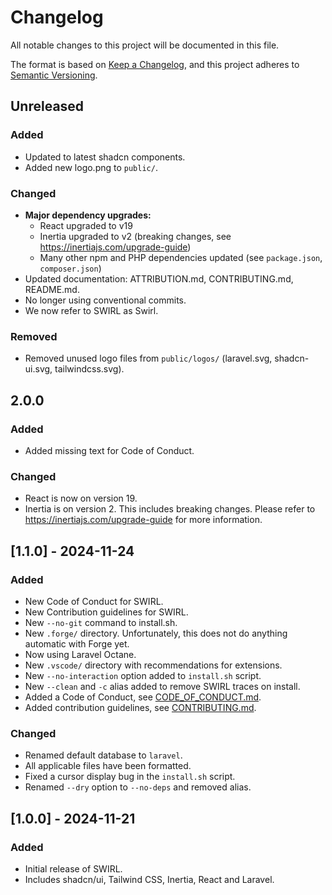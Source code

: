 # Changelog

All notable changes to this project will be documented in this file.

The format is based on [Keep a Changelog](https://keepachangelog.com/en/1.1.0/), and this project adheres to [Semantic Versioning](https://semver.org/spec/v2.0.0.html).

## Unreleased

### Added

- Updated to latest shadcn components.
- Added new logo.png to `public/`.

### Changed

- **Major dependency upgrades:**
  - React upgraded to v19
  - Inertia upgraded to v2 (breaking changes, see https://inertiajs.com/upgrade-guide)
  - Many other npm and PHP dependencies updated (see `package.json`, `composer.json`)
- Updated documentation: ATTRIBUTION.md, CONTRIBUTING.md, README.md.
- No longer using conventional commits.
- We now refer to SWIRL as Swirl.

### Removed

- Removed unused logo files from `public/logos/` (laravel.svg, shadcn-ui.svg, tailwindcss.svg).

## 2.0.0

### Added

- Added missing text for Code of Conduct.

### Changed

- React is now on version 19.
- Inertia is on version 2. This includes breaking changes. Please refer to https://inertiajs.com/upgrade-guide for more information.

## [1.1.0] - 2024-11-24

### Added

- New Code of Conduct for SWIRL.
- New Contribution guidelines for SWIRL.
- New `--no-git` command to install.sh.
- New `.forge/` directory. Unfortunately, this does not do anything automatic with Forge yet.
- Now using Laravel Octane.
- New `.vscode/` directory with recommendations for extensions.
- New `--no-interaction` option added to `install.sh` script.
- New `--clean` and `-c` alias added to remove SWIRL traces on install.
- Added a Code of Conduct, see [CODE_OF_CONDUCT.md](./CODE_OF_CONDUCT.md).
- Added contribution guidelines, see [CONTRIBUTING.md](./CONTRIBUTING.md).

### Changed

- Renamed default database to `laravel`.
- All applicable files have been formatted.
- Fixed a cursor display bug in the `install.sh` script.
- Renamed `--dry` option to `--no-deps` and removed alias.

## [1.0.0] - 2024-11-21

### Added

- Initial release of SWIRL.
- Includes shadcn/ui, Tailwind CSS, Inertia, React and Laravel.
